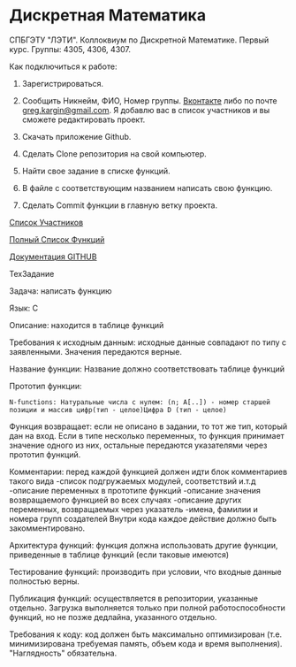 # Дискретная Математика
СПБГЭТУ "ЛЭТИ". Коллоквиум по Дискретной Математике. Первый курс. Группы: 4305, 4306, 4307. 

Как подключиться к работе:

1. Зарегистрироваться.

2. Сообщить Никнейм, ФИО, Номер группы.  [Вконтакте](http://vk.com/greg_kargin "Вконтакте") либо по почте greg.kargin@gmail.com. Я добавлю вас в список участников и вы сможете редактировать проект.

3. Скачать приложение Github.

4. Сделать Clone репозитория на свой компьютер.

5. Найти свое задание в списке функций.

6. В файле с соответствующим названием написать свою функцию.

7. Сделать Commit функции в главную ветку проекта.

[Список Участников](https://github.com/greg-kargin/DM43/blob/master/список_участников "Список Участников")


[Полный Список Функций](https://docs.google.com/spreadsheets/d/1-2dHqPaKqpi5o34qUxRkuVwe4BvA2Lwo-HIwMRHkDpY/edit#gid=0 "Таблица с Функциями")

[Документация GITHUB](https://help.github.com "Документация GITHUB")


ТехЗадание 

Задача: написать функцию

Язык:  С

Описание: находится в таблице функций

Требования к исходным данным: исходные данные совпадают по типу с заявленными. Значения передаются верные.

Название функции: Название должно соответствовать таблице функций

Прототип функции: 

	N-functions: Натуральные числа с нулем:	(n; A[..]) - номер старшей позиции и массив цифр(тип - целое)Цифра D (тип - целое)
	
Функция возвращает: если не описано в задании, то тот же тип, который дан на вход. Если в типе несколько переменных, то функция принимает значение одного из них, остальные передаются указателями через прототип функций.

Комментарии: перед каждой функцией должен идти блок комментариев такого вида
	-список подгружаемых модулей, соответствий и.т.д
	-описание переменных в прототипе функций
	-описание значения возвращаемого функцией во всех случаях
	-описание других переменных, возвращаемых через указатель
	-имена, фамилии и номера групп создателей
Внутри кода каждое действие должно быть закомментировано. 

Архитектура функций: функция должна использовать другие функции, приведенные в таблице функций (если таковые имеются)

Тестирование функций: производить при условии, что входные данные полностью верны. 

Публикация функций: осуществляется в репозитории, указанные отдельно. Загрузка выполняется только при полной работоспособности функций, но не позже дедлайна, указанного отдельно.

Требования к коду: код должен быть максимально оптимизирован (т.е. минимизирована требуемая память, объем кода и время выполнения). "Наглядность" обязательна. 
 
